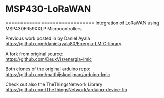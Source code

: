 # MSP430-LoRaWAN
==============================
Integration of LoRaWAN using MSP430FR59XXLP Microcontrollers

Previous work posted in by Daniel Ayala <br />
https://github.com/danielayala80/Energia-LMIC-library 

A fork from original source: <br />
https://github.com/DeuxVis/energia-lmic

Both clones of the original arduino repo: <br />
https://github.com/matthijskooijman/arduino-lmic

Check out also the TheThingsNetwork Library <br />
https://github.com/TheThingsNetwork/arduino-device-lib
